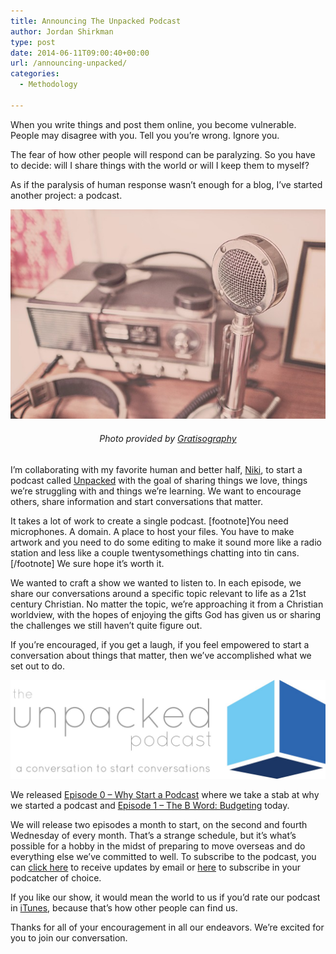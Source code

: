 ```yaml
---
title: Announcing The Unpacked Podcast
author: Jordan Shirkman
type: post
date: 2014-06-11T09:00:40+00:00
url: /announcing-unpacked/
categories:
  - Methodology

---
```

When you write things and post them online, you become vulnerable. People may disagree with you. Tell you you’re wrong. Ignore you.

The fear of how other people will respond can be paralyzing. So you have to decide: will I share things with the world or will I keep them to myself?

As if the paralysis of human response wasn’t enough for a blog, I’ve started another project: a podcast.

[![Image](/static/images/microphone.jpeg)](https://jshirk.com/blog/announcing-unpacked)

<h6 style="text-align: center;">
  Photo provided by <a href="http://gratisography.com">Gratisography</a>
</h6>

I’m collaborating with my favorite human and better half, [Niki](http://nikishirkman.com), to start a podcast called [Unpacked](http://unpacked.co) with the goal of sharing things we love, things we’re struggling with and things we’re learning. We want to encourage others, share information and start conversations that matter.

It takes a lot of work to create a single podcast. [footnote]You need microphones. A domain. A place to host your files. You have to make artwork and you need to do some editing to make it sound more like a radio station and less like a couple twentysomethings chatting into tin cans.[/footnote] We sure hope it’s worth it.

We wanted to craft a show we wanted to listen to. In each episode, we share our conversations around a specific topic relevant to life as a 21st century Christian. No matter the topic, we’re approaching it from a Christian worldview, with the hopes of enjoying the gifts God has given us or sharing the challenges we still haven’t quite figure out.

If you’re encouraged, if you get a laugh, if you feel empowered to start a conversation about things that matter, then we’ve accomplished what we set out to do.

[![Image](/static/images/1500px-Mailchimp-Unpacked-Header.jpeg)](http://unpacked.co)

We released [Episode 0 – Why Start a Podcast](http://unpacked.co/0) where we take a stab at why we started a podcast and [Episode 1 – The B Word: Budgeting](http://unpacked.co/1) today.

We will release two episodes a month to start, on the second and fourth Wednesday of every month. That’s a strange schedule, but it’s what’s possible for a hobby in the midst of preparing to move overseas and do everything else we’ve committed to well. To subscribe to the podcast, you can [click here](http://eepurl.com/WFWlf) to receive updates by email or [here](http://feeds.feedburner.com/UnpackedPodcast) to subscribe in your podcatcher of choice.

If you like our show, it would mean the world to us if you’d rate our podcast in [iTunes](https://itunes.apple.com/us/podcast/the-unpacked-podcast/id887182955), because that’s how other people can find us.

Thanks for all of your encouragement in all our endeavors. We’re excited for you to join our conversation.
